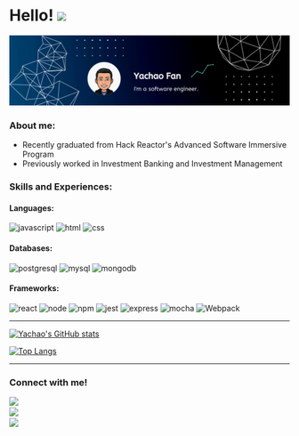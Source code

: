 # Hello! <img src="https://raw.githubusercontent.com/MartinHeinz/MartinHeinz/master/wave.gif" width="30px">

![GitHub Banner](./Banner/Banner.png)

### **About me**:
* Recently graduated from Hack Reactor's Advanced Software Immersive Program
* Previously worked in Investment Banking and Investment Management

### **Skills and Experiences**:

#### Languages:
![javascript](https://img.shields.io/badge/JavaScript-323330?style=for-the-badge&logo=javascript&logoColor=F7DF1E)
![html](https://img.shields.io/badge/HTML5-E34F26?style=for-the-badge&logo=html5&logoColor=white)
![css](https://img.shields.io/badge/CSS3-1572B6?style=for-the-badge&logo=css3&logoColor=white)

#### Databases:
![postgresql](https://img.shields.io/badge/PostgreSQL-316192?style=for-the-badge&logo=postgresql&logoColor=white)
![mysql](https://img.shields.io/badge/MySQL-00000F?style=for-the-badge&logo=mysql&logoColor=white)
![mongodb](https://img.shields.io/badge/MongoDB-4EA94B?style=for-the-badge&logo=mongodb&logoColor=white)

#### Frameworks:
![react](https://img.shields.io/badge/React-20232A?style=for-the-badge&logo=react&logoColor=61DAFB)
![node](https://img.shields.io/badge/Node.js-339933?style=for-the-badge&logo=nodedotjs&logoColor=white)
![npm](https://img.shields.io/badge/npm-CB3837?style=for-the-badge&logo=npm&logoColor=white)
![jest](https://img.shields.io/badge/Jest-C21325?style=for-the-badge&logo=jest&logoColor=white)
![express](https://img.shields.io/badge/Express.js-000000?style=for-the-badge&logo=express&logoColor=white)
![mocha](https://img.shields.io/badge/Mocha-8D6748?style=for-the-badge&logo=Mocha&logoColor=white)
![Webpack](https://img.shields.io/badge/webpack-%238DD6F9.svg?style=for-the-badge&logo=webpack&logoColor=black)
___

[![Yachao's GitHub stats](https://github-readme-stats.vercel.app/api?username=ycfan23&count_private=true&hide=stars&show_icons=true&theme=dracula)](https://github.com/ycfan23/github-readme-stats)

[![Top Langs](https://github-readme-stats.vercel.app/api/top-langs/?username=ycfan23&layout=compact)](https://github.com/ycfan23/github-readme-stats)

___
### Connect with me!

<a href="https://twitter.com/yachaofan"><img src="https://img.shields.io/badge/Twitter-1DA1F2?style=for-the-badge&logo=twitter&logoColor=white"></a> <br>
<a href="https://www.linkedin.com/in/yachao-fan/"><img src="https://img.shields.io/badge/LinkedIn-0077B5?style=for-the-badge&logo=linkedin&logoColor=white"></a> <br>
<a href="mailto:m.ycfan23@gmail.com"><img src="https://img.shields.io/badge/Gmail-D14836?style=for-the-badge&logo=gmail&logoColor=white"></a>
